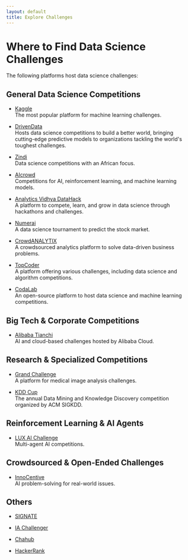 ```yaml
---
layout: default
title: Explore Challenges
---
```


# Where to Find Data Science Challenges

The following platforms host data science challenges:

## General Data Science Competitions

- [Kaggle](https://www.kaggle.com/competitions)  
  The most popular platform for machine learning challenges.

- [DrivenData](https://www.drivendata.org/)  
  Hosts data science competitions to build a better world, bringing cutting-edge predictive models to organizations tackling the world's toughest challenges. 

- [Zindi](https://zindi.africa/)  
  Data science competitions with an African focus.

- [AIcrowd](https://www.aicrowd.com/challenges)  
  Competitions for AI, reinforcement learning, and machine learning models.

- [Analytics Vidhya DataHack](https://datahack.analyticsvidhya.com/)  
  A platform to compete, learn, and grow in data science through hackathons and challenges.

- [Numerai](http://www.numerai.com/)  
  A data science tournament to predict the stock market.

- [CrowdANALYTIX](https://www.crowdanalytix.com/community)  
  A crowdsourced analytics platform to solve data-driven business problems.

- [TopCoder](https://www.topcoder.com/challenges)  
  A platform offering various challenges, including data science and algorithm competitions.

- [CodaLab](https://codalab.lisn.upsaclay.fr/)  
  An open-source platform to host data science and machine learning competitions.

## Big Tech & Corporate Competitions

- [Alibaba Tianchi](https://tianchi.aliyun.com/competition/gameList/activeList)  
  AI and cloud-based challenges hosted by Alibaba Cloud.

## Research & Specialized Competitions

- [Grand Challenge](https://grand-challenge.org/challenges/)  
  A platform for medical image analysis challenges.

- [KDD Cup](https://www.kdd.org/kdd-cup/)  
  The annual Data Mining and Knowledge Discovery competition organized by ACM SIGKDD.

## Reinforcement Learning & AI Agents

- [LUX AI Challenge](https://www.lux-ai.org/)  
  Multi-agent AI competitions.

## Crowdsourced & Open-Ended Challenges

- [InnoCentive](https://www.innocentive.com/)  
  AI problem-solving for real-world issues.

## Others

- [SIGNATE](https://signate.jp/competitions)

- [IA Challenger](https://challenger.ai/)

- [Chahub](https://chahub.org/)

- [HackerRank](https://www.hackerrank.com/categories/ai/machine-learning)
